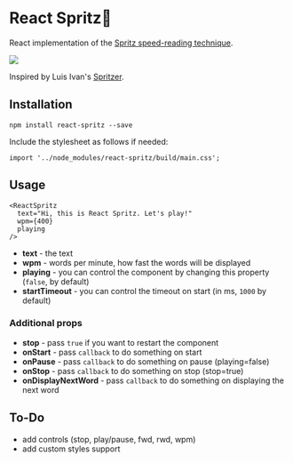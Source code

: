 # React Spritz🍷
React implementation of the [Spritz speed-reading technique](http://spritzinc.com/the-science).

![](https://raw.githubusercontent.com/vicrazumov/React.Spritz/master/media/sample.gif)

Inspired by Luis Ivan's [Spritzer](https://github.com/luisivan/spritzer).

## Installation
```
npm install react-spritz --save
```

Include the stylesheet as follows if needed:
```
import '../node_modules/react-spritz/build/main.css';
```
## Usage
```
<ReactSpritz
  text="Hi, this is React Spritz. Let's play!"
  wpm={400}
  playing
/>
```

* **text** - the text
* **wpm** - words per minute, how fast the words will be displayed
* **playing** - you can control the component by changing this property (```false```, by default)
* **startTimeout** - you can control the timeout on start (in ms, ```1000``` by default)

### Additional props

* **stop** - pass ```true``` if you want to restart the component
* **onStart** - pass ```callback``` to do something on start
* **onPause** - pass ```callback``` to do something on pause (playing=false)
* **onStop** - pass ```callback``` to do something on stop (stop=true)
* **onDisplayNextWord** - pass ```callback``` to do something on displaying the next word

## To-Do

* add controls (stop, play/pause, fwd, rwd, wpm)
* add custom styles support
